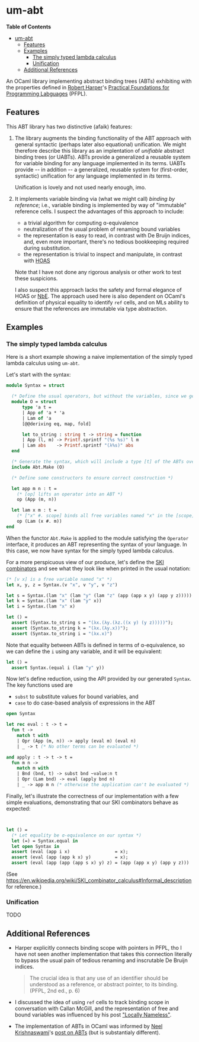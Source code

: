 # um-abt

<!-- markdown-toc start - Don't edit this section. Run M-x markdown-toc-refresh-toc -->
**Table of Contents**

- [um-abt](#um-abt)
    - [Features](#features)
    - [Examples](#examples)
        - [The simply typed lambda calculus](#the-simply-typed-lambda-calculus)
        - [Unification](#unification)
    - [Additional References](#additional-references)

<!-- markdown-toc end -->

An OCaml library implementing abstract binding trees (ABTs) exhibiting with the
properties defined in [Robert Harper](https://www.cs.cmu.edu/~rwh/pfpl/)'s
[Practical Foundations for Programming Labguages](https://www.cs.cmu.edu/~rwh/pfpl/)
(PFPL).

## Features

This ABT library has two distinctive (afaik) features:

1. The library augments the binding functionality of the ABT approach with
   general syntactic (perhaps later also equational) unification. We might
   therefore describe this library as an implentation of *unifiable* abstract
   binding trees (or UABTs). ABTs provide a generalized a reusable system for
   variable binding for any language implemented in its terms. UABTs provide --
   in addition -- a generalized, reusable system for (first-order, syntactic)
   unification for any language implemented in *its* terms.

   Unification is lovely and not used nearly enough, imo.

2. It implements variable binding via (what we might call) *binding by
   reference*; i.e., variable binding is implemented by way of "immutable"
   reference cells. I suspect the advantages of this approach to include:

   - a trivial algorithm for computing ɑ-equivalence
   - neutralization of the usual problem of renaming bound variables
   - the representation is easy to read, in contrast with De Bruijn indices,
     and, even more important, there's no tedious bookkeeping required during
     substitution.
   - the representation is trivial to inspect and manipulate, in contrast with
     [HOAS][]

   Note that I have not done any rigorous analysis or other work to test these
   suspicions. 

   I also suspect this approach lacks the safety and formal elegance of HOAS or
   [NbE](https://en.wikipedia.org/wiki/Normalisation_by_evaluation). The
   approach used here is also dependent on OCaml's definition of physical
   equality to identify `ref` cells, and on MLs ability to ensure that the
   references are immutable via type abstraction.


[HOAS]: https://en.wikipedia.org/wiki/Higher-order_abstract_syntax

## Examples

### The simply typed lambda calculus

Here is a short example showing a naive implementation of the simply typed
lambda calculus using `um-abt`.

Let's start with the syntax:

```ocaml
module Syntax = struct

  (* Define the usual operators, but without the variables, since we get those free *)
  module O = struct
      type 'a t =
      | App of 'a * 'a
      | Lam of 'a
      [@@deriving eq, map, fold]

      let to_string : string t -> string = function
      | App (l, m) -> Printf.sprintf "(%s %s)" l m
      | Lam abs    -> Printf.sprintf "(λ%s)" abs
  end

  (* Generate the syntax, which will include a type [t] of the ABTs over the operators **)
  include Abt.Make (O)

  (* Define some constructors to ensure correct construction *)

  let app m n : t =
    (* [op] lifts an operator into an ABT *)
    op (App (m, n))

  let lam x m : t =
    (* ["x" #. scope] binds all free variables named "x" in the [scope] *)
    op (Lam (x #. m))
end
```

When the functor `Abt.Make` is applied to the module satisfying the `Operator`
interface, it produces an ABT representing the syntax of your language. In this
case, we now have syntax for the simply typed lambda calculus.

For a more perspicuous view of our produce, let's define the [SKI
combinators](https://en.wikipedia.org/wiki/SKI_combinator_calculus) and see what
they look like when printed in the usual notation:

```ocaml
(* [v x] is a free variable named "x" *)
let x, y, z = Syntax.(v "x", v "y", v "z")

let s = Syntax.(lam "x" (lam "y" (lam "z" (app (app x y) (app y z)))))
let k = Syntax.(lam "x" (lam "y" x))
let i = Syntax.(lam "x" x)

let () =
  assert (Syntax.to_string s = "(λx.(λy.(λz.((x y) (y z)))))");
  assert (Syntax.to_string k = "(λx.(λy.x))");
  assert (Syntax.to_string i = "(λx.x)")
```

Note that equality between ABTs is defined in terms of ɑ-equivalence, so we can
define the `i` using any variable, and it will be equivalent:

```ocaml
let () =
  assert Syntax.(equal i (lam "y" y))
```


Now let's define reduction, using the API provided by our generated `Syntax`.
The key functions used are

- `subst` to substitute values for bound variables, and
- `case` to do case-based analysis of expressions in the ABT

```ocaml
open Syntax

let rec eval : t -> t =
  fun t ->
    match t with
    | Opr (App (m, n)) -> apply (eval m) (eval n)
    | _ -> t (* No other terms can be evaluated *)

and apply : t -> t -> t =
  fun m n ->
    match m with
    | Bnd (bnd, t) -> subst bnd ~value:n t
    | Opr (Lam bnd) -> eval (apply bnd n)
    | _ -> app m n (* otherwise the application can't be evaluated *)
```

Finally, let's illustrate the correctness of our implementation with a few
simple evaluations, demonstrating that our SKI combinators behave as expected:

``` ocaml


let () =
  (* Let equality be ɑ-equivalence on our syntax *)
  let (=) = Syntax.equal in
  let open Syntax in
  assert (eval (app i x)                 = x);
  assert (eval (app (app k x) y)         = x);
  assert (eval (app (app (app s x) y) z) = (app (app x y) (app y z)))
```

(See https://en.wikipedia.org/wiki/SKI_combinator_calculus#Informal_description
for reference.)

### Unification

TODO

## Additional References

- Harper explicitly connects binding scope with pointers in PFPL, tho I have not
  seen another implementation that takes this connection literally to bypass the
  usual pain of tedious renaming and inscrutable De Bruijn indices.

  > The crucial idea is that any use of an identifier should be understood as a
  > reference, or abstract pointer, to its binding. (PFPL, 2nd ed., p. 6)

- I discussed the idea of using `ref` cells to track binding scope in
  conversation with Callan McGill, and the representation of free and bound
  variables was influenced by his  post ["Locally
  Nameless"](https://boarders.github.io/posts/locally-nameless.html).

- The implementation of ABTs in OCaml was informed by [Neel
  Krishnaswami](https://www.cl.cam.ac.uk/~nk480/)'s [post on
  ABTs](https://semantic-domain.blogspot.com/2015/03/abstract-binding-trees.html)
  (but is substantialy different).
